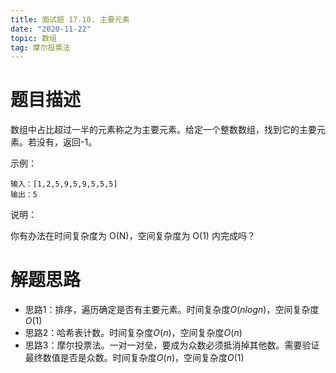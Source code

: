 ```yaml
---
title: 面试题 17.10. 主要元素
date: "2020-11-22"
topic: 数组
tag: 摩尔投票法
---
```

# 题目描述

数组中占比超过一半的元素称之为主要元素。给定一个整数数组，找到它的主要元素。若没有，返回-1。

示例：

```
输入：[1,2,5,9,5,9,5,5,5]
输出：5
```

说明：

你有办法在时间复杂度为 O(N)，空间复杂度为 O(1) 内完成吗？

# 解题思路

- 思路1：排序，遍历确定是否有主要元素。时间复杂度$O(nlogn)$，空间复杂度$O(1)$
- 思路2：哈希表计数。时间复杂度$O(n)$，空间复杂度$O(n)$
- 思路3：摩尔投票法。一对一对垒，要成为众数必须抵消掉其他数。需要验证最终数值是否是众数。时间复杂度$O(n)$，空间复杂度$O(1)$